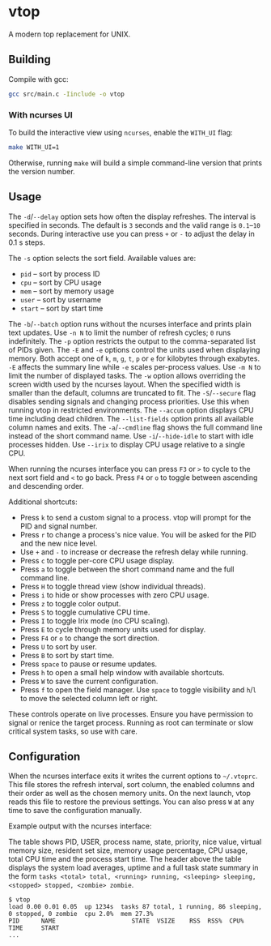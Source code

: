 # vtop
A modern top replacement for UNIX.

## Building
Compile with gcc:
```sh
gcc src/main.c -Iinclude -o vtop
```

### With ncurses UI
To build the interactive view using `ncurses`, enable the `WITH_UI` flag:
```sh
make WITH_UI=1
```
Otherwise, running `make` will build a simple command-line version
that prints the version number.

## Usage

The `-d`/`--delay` option sets how often the display refreshes. The
interval is specified in seconds. The default is `3` seconds and the
valid range is `0.1`&ndash;`10` seconds. During interactive use you can
press `+` or `-` to adjust the delay in 0.1&nbsp;s steps.

The `-s` option selects the sort field. Available values are:

- `pid` &ndash; sort by process ID
- `cpu` &ndash; sort by CPU usage
- `mem` &ndash; sort by memory usage
- `user` &ndash; sort by username
- `start` &ndash; sort by start time

The `-b`/`--batch` option runs without the ncurses interface and prints
plain text updates. Use `-n N` to limit the number of refresh cycles;
`0` runs indefinitely. The `-p` option restricts the output to the
comma-separated list of PIDs given. The `-E` and `-e` options control the
units used when displaying memory. Both accept one of `k`, `m`, `g`, `t`,
`p` or `e` for kilobytes through exabytes. `-E` affects the summary line
while `-e` scales per-process values.
Use `-m N` to limit the number of displayed tasks.
The `-w` option allows overriding the screen width used by the ncurses
layout. When the specified width is smaller than the default, columns are
truncated to fit.
The `-S`/`--secure` flag disables sending signals and changing
process priorities. Use this when running vtop in restricted
environments.
The `--accum` option displays CPU time including dead children.
The `--list-fields` option prints all available column names and exits.
The `-a`/`--cmdline` flag shows the full command line instead of the short
command name.
Use `-i`/`--hide-idle` to start with idle processes hidden.
Use `--irix` to display CPU usage relative to a single CPU.

When running the ncurses interface you can press `F3` or `>` to cycle to
the next sort field and `<` to go back.
Press `F4` or `o` to toggle between ascending and descending order.

Additional shortcuts:

- Press `k` to send a custom signal to a process. vtop will prompt for the PID and signal number.
- Press `r` to change a process's nice value. You will be asked for the
  PID and the new nice level.
- Use `+` and `-` to increase or decrease the refresh delay while running.
- Press `c` to toggle per-core CPU usage display.
- Press `a` to toggle between the short command name and the full command line.
- Press `H` to toggle thread view (show individual threads).
- Press `i` to hide or show processes with zero CPU usage.
- Press `z` to toggle color output.
- Press `S` to toggle cumulative CPU time.
- Press `I` to toggle Irix mode (no CPU scaling).
- Press `E` to cycle through memory units used for display.
- Press `F4` or `o` to change the sort direction.
- Press `U` to sort by user.
- Press `B` to sort by start time.
- Press `space` to pause or resume updates.
- Press `h` to open a small help window with available shortcuts.
- Press `W` to save the current configuration.
- Press `f` to open the field manager. Use `space` to toggle visibility and
  `h`/`l` to move the selected column left or right.

These controls operate on live processes. Ensure you have permission to
signal or renice the target process. Running as root can terminate or slow
critical system tasks, so use with care.

## Configuration

When the ncurses interface exits it writes the current options to
`~/.vtoprc`. This file stores the refresh interval, sort column, the
enabled columns and their order as well as the chosen memory units. On the
next launch, vtop reads this file to restore the
previous settings. You can also press `W` at any time to save the
configuration manually.

Example output with the ncurses interface:

The table shows PID, USER, process name, state, priority,
nice value, virtual memory size, resident set size, memory
usage percentage, CPU usage, total CPU time and the process
start time.
The header above the table displays the system load averages,
uptime and a full task state summary in the form
`tasks <total> total, <running> running, <sleeping> sleeping,
<stopped> stopped, <zombie> zombie`.

```text
$ vtop
load 0.00 0.01 0.05  up 1234s  tasks 87 total, 1 running, 86 sleeping, 0 stopped, 0 zombie  cpu 2.0%  mem 27.3%
PID      NAME                     STATE  VSIZE    RSS  RSS%  CPU%   TIME     START
...
```


